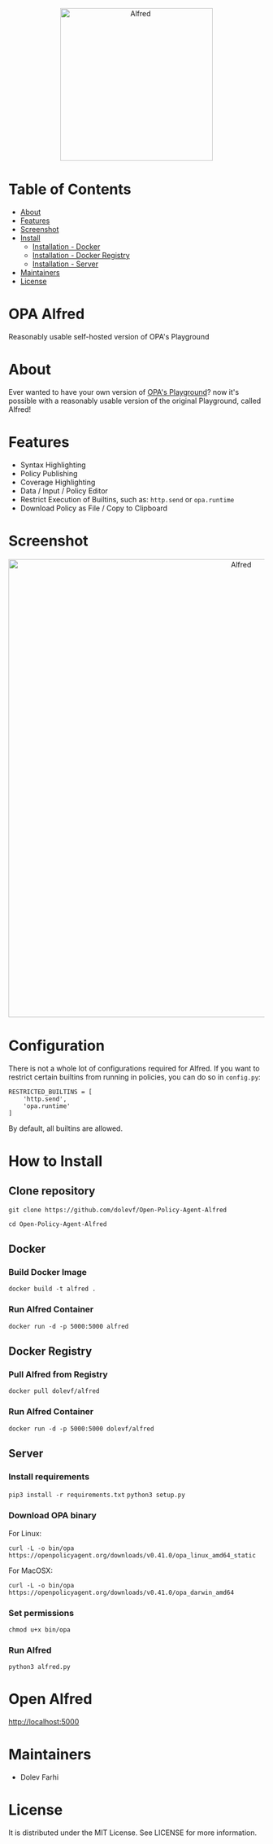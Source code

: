 <p align="center">
  <img src="https://github.com/dolevf/Open-Policy-Agent-Alfred/blob/main/static/images/logo.png?raw=true" width="300px" alt="Alfred"/>
</p>

# Table of Contents
* [About](#about)
* [Features](#features)
* [Screenshot](#screenshot)
* [Install](#how-to-install)
  * [Installation - Docker](#docker)
  * [Installation - Docker Registry](#docker-registry)
  * [Installation - Server](#server)
* [Maintainers](#maintainers)
* [License](#license)

# OPA Alfred
Reasonably usable self-hosted version of OPA's Playground

# About
Ever wanted to have your own version of [OPA's Playground](https://play.openpolicyagent.org)? now it's possible with a reasonably usable version of the original Playground, called Alfred!

# Features
- Syntax Highlighting
- Policy Publishing
- Coverage Highlighting
- Data / Input / Policy Editor
- Restrict Execution of Builtins, such as: `http.send` or `opa.runtime`
- Download Policy as File / Copy to Clipboard

# Screenshot
<p align="center">
  <img src="https://github.com/dolevf/Open-Policy-Agent-Alfred/blob/main/static/images/alfred_view.png?raw=true" width="900px" alt="Alfred"/>
</p>

# Configuration
There is not a whole lot of configurations required for Alfred. If you want to restrict certain builtins from running in policies, you can do so in `config.py`:

```
RESTRICTED_BUILTINS = [
    'http.send',
    'opa.runtime'
]
```

By default, all builtins are allowed.

# How to Install
## Clone repository
`git clone https://github.com/dolevf/Open-Policy-Agent-Alfred`

`cd Open-Policy-Agent-Alfred`

## Docker
### Build Docker Image
`docker build -t alfred .`

### Run Alfred Container
`docker run -d -p 5000:5000 alfred`

## Docker Registry
### Pull Alfred from Registry
`docker pull dolevf/alfred`

### Run Alfred Container
`docker run -d -p 5000:5000 dolevf/alfred`

## Server
### Install requirements

`pip3 install -r requirements.txt`
`python3 setup.py`

### Download OPA binary
For Linux:

`curl -L -o bin/opa https://openpolicyagent.org/downloads/v0.41.0/opa_linux_amd64_static`

For MacOSX:

`curl -L -o bin/opa https://openpolicyagent.org/downloads/v0.41.0/opa_darwin_amd64`

### Set permissions
`chmod u+x bin/opa`

### Run Alfred
`python3 alfred.py`


# Open Alfred
[http://localhost:5000](http://localhost:5000)


# Maintainers
- Dolev Farhi

# License
It is distributed under the MIT License. See LICENSE for more information.
